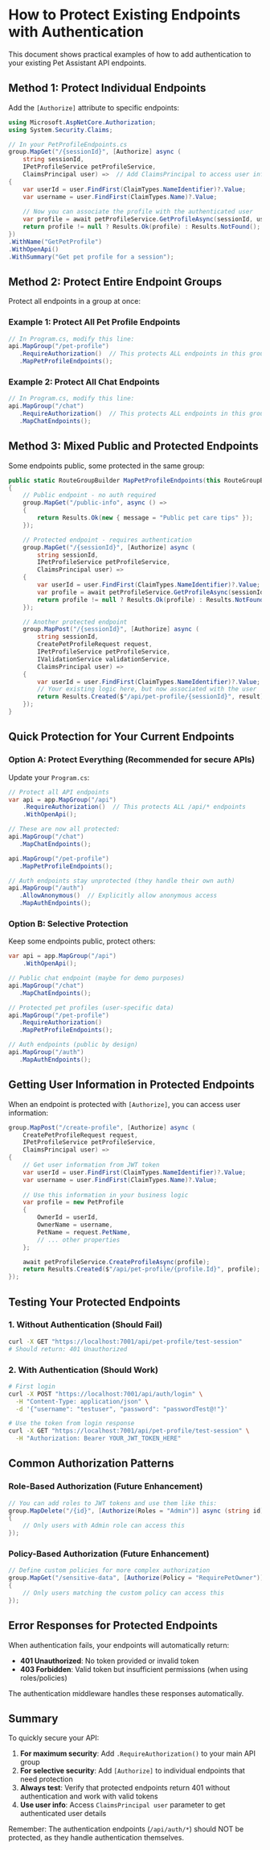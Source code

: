 # How to Protect Existing Endpoints with Authentication

This document shows practical examples of how to add authentication to your existing Pet Assistant API endpoints.

## Method 1: Protect Individual Endpoints

Add the `[Authorize]` attribute to specific endpoints:

```csharp
using Microsoft.AspNetCore.Authorization;
using System.Security.Claims;

// In your PetProfileEndpoints.cs
group.MapGet("/{sessionId}", [Authorize] async (
    string sessionId, 
    IPetProfileService petProfileService,
    ClaimsPrincipal user) =>  // Add ClaimsPrincipal to access user info
{
    var userId = user.FindFirst(ClaimTypes.NameIdentifier)?.Value;
    var username = user.FindFirst(ClaimTypes.Name)?.Value;
    
    // Now you can associate the profile with the authenticated user
    var profile = await petProfileService.GetProfileAsync(sessionId, userId);
    return profile != null ? Results.Ok(profile) : Results.NotFound();
})
.WithName("GetPetProfile")
.WithOpenApi()
.WithSummary("Get pet profile for a session");
```

## Method 2: Protect Entire Endpoint Groups

Protect all endpoints in a group at once:

### Example 1: Protect All Pet Profile Endpoints
```csharp
// In Program.cs, modify this line:
api.MapGroup("/pet-profile")
   .RequireAuthorization()  // This protects ALL endpoints in this group
   .MapPetProfileEndpoints();
```

### Example 2: Protect All Chat Endpoints
```csharp
// In Program.cs, modify this line:
api.MapGroup("/chat")
   .RequireAuthorization()  // This protects ALL endpoints in this group
   .MapChatEndpoints();
```

## Method 3: Mixed Public and Protected Endpoints

Some endpoints public, some protected in the same group:

```csharp
public static RouteGroupBuilder MapPetProfileEndpoints(this RouteGroupBuilder group)
{
    // Public endpoint - no auth required
    group.MapGet("/public-info", async () =>
    {
        return Results.Ok(new { message = "Public pet care tips" });
    });

    // Protected endpoint - requires authentication
    group.MapGet("/{sessionId}", [Authorize] async (
        string sessionId, 
        IPetProfileService petProfileService,
        ClaimsPrincipal user) =>
    {
        var userId = user.FindFirst(ClaimTypes.NameIdentifier)?.Value;
        var profile = await petProfileService.GetProfileAsync(sessionId, userId);
        return profile != null ? Results.Ok(profile) : Results.NotFound();
    });

    // Another protected endpoint
    group.MapPost("/{sessionId}", [Authorize] async (
        string sessionId,
        CreatePetProfileRequest request,
        IPetProfileService petProfileService,
        IValidationService validationService,
        ClaimsPrincipal user) =>
    {
        var userId = user.FindFirst(ClaimTypes.NameIdentifier)?.Value;
        // Your existing logic here, but now associated with the user
        return Results.Created($"/api/pet-profile/{sessionId}", result);
    });
}
```

## Quick Protection for Your Current Endpoints

### Option A: Protect Everything (Recommended for secure APIs)
Update your `Program.cs`:

```csharp
// Protect all API endpoints
var api = app.MapGroup("/api")
    .RequireAuthorization()  // This protects ALL /api/* endpoints
    .WithOpenApi();

// These are now all protected:
api.MapGroup("/chat")
   .MapChatEndpoints();

api.MapGroup("/pet-profile")
   .MapPetProfileEndpoints();

// Auth endpoints stay unprotected (they handle their own auth)
api.MapGroup("/auth")
   .AllowAnonymous()  // Explicitly allow anonymous access
   .MapAuthEndpoints();
```

### Option B: Selective Protection
Keep some endpoints public, protect others:

```csharp
var api = app.MapGroup("/api")
    .WithOpenApi();

// Public chat endpoint (maybe for demo purposes)
api.MapGroup("/chat")
   .MapChatEndpoints();

// Protected pet profiles (user-specific data)
api.MapGroup("/pet-profile")
   .RequireAuthorization()
   .MapPetProfileEndpoints();

// Auth endpoints (public by design)
api.MapGroup("/auth")
   .MapAuthEndpoints();
```

## Getting User Information in Protected Endpoints

When an endpoint is protected with `[Authorize]`, you can access user information:

```csharp
group.MapPost("/create-profile", [Authorize] async (
    CreatePetProfileRequest request,
    IPetProfileService petProfileService,
    ClaimsPrincipal user) =>
{
    // Get user information from JWT token
    var userId = user.FindFirst(ClaimTypes.NameIdentifier)?.Value;
    var username = user.FindFirst(ClaimTypes.Name)?.Value;
    
    // Use this information in your business logic
    var profile = new PetProfile
    {
        OwnerId = userId,
        OwnerName = username,
        PetName = request.PetName,
        // ... other properties
    };

    await petProfileService.CreateProfileAsync(profile);
    return Results.Created($"/api/pet-profile/{profile.Id}", profile);
});
```

## Testing Your Protected Endpoints

### 1. Without Authentication (Should Fail)
```bash
curl -X GET "https://localhost:7001/api/pet-profile/test-session"
# Should return: 401 Unauthorized
```

### 2. With Authentication (Should Work)
```bash
# First login
curl -X POST "https://localhost:7001/api/auth/login" \
  -H "Content-Type: application/json" \
  -d '{"username": "testuser", "password": "passwordTest@!"}'

# Use the token from login response
curl -X GET "https://localhost:7001/api/pet-profile/test-session" \
  -H "Authorization: Bearer YOUR_JWT_TOKEN_HERE"
```

## Common Authorization Patterns

### Role-Based Authorization (Future Enhancement)
```csharp
// You can add roles to JWT tokens and use them like this:
group.MapDelete("/{id}", [Authorize(Roles = "Admin")] async (string id) =>
{
    // Only users with Admin role can access this
});
```

### Policy-Based Authorization (Future Enhancement)
```csharp
// Define custom policies for more complex authorization
group.MapGet("/sensitive-data", [Authorize(Policy = "RequirePetOwner")] async () =>
{
    // Only users matching the custom policy can access this
});
```

## Error Responses for Protected Endpoints

When authentication fails, your endpoints will automatically return:

- **401 Unauthorized**: No token provided or invalid token
- **403 Forbidden**: Valid token but insufficient permissions (when using roles/policies)

The authentication middleware handles these responses automatically.

## Summary

To quickly secure your API:

1. **For maximum security**: Add `.RequireAuthorization()` to your main API group
2. **For selective security**: Add `[Authorize]` to individual endpoints that need protection
3. **Always test**: Verify that protected endpoints return 401 without authentication and work with valid tokens
4. **Use user info**: Access `ClaimsPrincipal user` parameter to get authenticated user details

Remember: The authentication endpoints (`/api/auth/*`) should NOT be protected, as they handle authentication themselves.